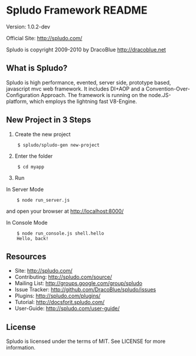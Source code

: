 Spludo Framework README
=======================

Version: 1.0.2-dev

Official Site: <http://spludo.com/>

Spludo is copyright 2009-2010 by DracoBlue <http://dracoblue.net>

What is Spludo?
----------------
Spludo is high performance, evented, server side, prototype based, javascript
mvc web framework. It includes DI+AOP and a Convention-Over-Configuration
Approach.
The framework is running on the node.JS-platform, which employs the lightning
fast V8-Engine.

New Project in 3 Steps
----------------------

1. Create the new project

        $ spludo/spludo-gen new-project

2. Enter the folder

        $ cd myapp

3. Run

 In Server Mode

        $ node run_server.js

  and open your browser at <http://localhost:8000/>

 In Console Mode

        $ node run_console.js shell.hello
        Hello, back!

Resources
----------

* Site: <http://spludo.com/>
* Contributing: <http://spludo.com/source/>
* Mailing List: <http://groups.google.com/group/spludo>
* Issue Tracker: <http://github.com/DracoBlue/spludo/issues>
* Plugins: <http://spludo.com/plugins/>
* Tutorial: <http://docsforit.spludo.com/>
* User-Guide: <http://spludo.com/user-guide/>

License
--------

Spludo is licensed under the terms of MIT. See LICENSE for more information.
